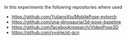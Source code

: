 
In this experiments the following repositories where used
<br>
- https://github.com/YuliangXiu/MobilePose-pytorch
- https://github.com/una-dinosauria/3d-pose-baseline
- https://github.com/facebookresearch/VideoPose3D
- https://github.com/yysijie/st-gcn